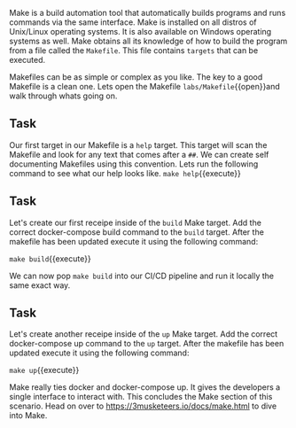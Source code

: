 Make is a build automation tool that automatically builds programs and runs commands via the same interface. Make is installed on all distros of Unix/Linux operating systems. It is also available on Windows operating systems as well. Make obtains all its knowledge of how to build the program from a file called the ```Makefile```. This file contains ```targets``` that can be executed.

Makefiles can be as simple or complex as you like. The key to a good Makefile is a clean one. Lets open the Makefile `labs/Makefile`{{open}}and walk through whats going on. 

## Task
Our first target in our Makefile is a ```help``` target. This target will scan the Makefile and look for any text that comes after a ```##```. We can create self documenting Makefiles using this convention. Lets run the following command to see what our help looks like.
`make help`{{execute}}

## Task
Let's create our first receipe inside of the `build` Make target. Add the correct docker-compose build command to the `build` target. After the makefile has been updated execute it using the following command:

`make build`{{execute}}

We can now pop ```make build``` into our CI/CD pipeline and run it locally the same exact way. 

## Task
Let's create another receipe inside of the `up` Make target. Add the correct docker-compose up command to the `up` target. After the makefile has been updated execute it using the following command:


`make up`{{execute}}

Make really ties docker and docker-compose up. It gives the developers a single interface to interact with. 
This concludes the Make section of this scenario. Head on over to https://3musketeers.io/docs/make.html to dive into Make.  